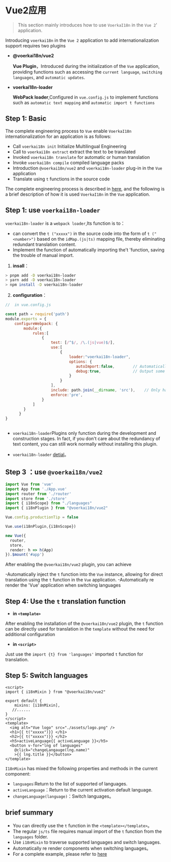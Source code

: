# Vue2应用<!-- {docsify-ignore-all} -->

> This section mainly introduces how to use `VoerkaI18n` in the `Vue 2`' application.

Introducing `voerkai18n` in the `Vue 2` application to add internationalization support requires two plugins

- **@voerkai18n/vue2**

  **Vue Plugin**，Introduced during the initialization of the `Vue` application, providing functions such as accessing the `current language`, `switching languages`, and `automatic updates`.

- **voerkai18n-loader**

  **WebPack loader**,Configured in `vue.config.js` to implement functions such as `automatic text mapping` and `automatic import t functions`


## Step 1: Basic 

The complete engineering process to `Vue` enable `VoerkaI18n` internationalization for an application is as follows:

- Call `voerkai18n init` Initialize Multilingual Engineering
- Call to `voerkai18n extract` extract the text to be translated
- Invoked `voerkai18n translate` for automatic or human translation
- Invoke `voerkai18n compile` compiled language packs
- Introduction `@voerkai18n/vue2` and `voerkai18n-loader` plug-in in the `Vue` application
- Translate using `t` functions in the source code

The complete engineering process is described in [here](../intro/get-started), and the following is a brief description of how it is used `VoerkaI18n` in the `Vue` application.

##  Step 1: use `voerkai18n-loader`

`voerkai18n-loader` is a `webpack loader`,Its function is to：

- can convert the `t ("xxxxx")` in the source code into the form of `t ("<number>")` based on the `idMap.(js|ts)` mapping file, thereby eliminating redundant translation content.
- Implement the function of automatically importing the't 'function, saving the trouble of manual import.

1. **insall**：

```bash
> pnpm add -D voerkai18n-loader
> yarn add -D voerkai18n-loader
> npm install -D voerkai18n-loader
```

2. **configuration**：

```javascript
//  in vue.config.js 

const path = require('path')
module.exports = {
    configureWebpack: {
        module:{
            rules:[
                {
                    test: [/^$/, /\.(js|vue)$/],
                    use:[
                        {
                            loader:"voerkai18n-loader", 
                            options: {
                               autoImport:false,        // Automatically import t function
                               debug:true,              // Output some debugging information
                            }
                        }
                    ],                            
                    include: path.join(__dirname, 'src'),    // Only handle files in the src directory
                    enforce:'pre',
                } 
            ]
        }
      }
}
 
```
- `voerkai18n-loader`Plugins only function during the development and construction stages. In fact, if you don't care about the redundancy of text content, you can still work normally without installing this plugin.

- `voerkai18n-loader` [detial](../tools/webpack)。

## Step 3 ：use `@voerkai18n/vue2`


```typescript
import Vue from 'vue'
import App from './App.vue'
import router from './router'
import store from './store'
import { i18nScope} from "./languages"
import { i18nPlugin } from "@voerkai18n/vue2"

Vue.config.productionTip = false

Vue.use(i18nPlugin,{i18nScope})

new Vue({
  router,
  store,
  render: h => h(App)
}).$mount('#app')

```

After enabling the `@voerkai18n/vue2` plugin, you can achieve

-Automatically inject the `t` function into the `Vue` instance, allowing for direct translation using the `t` function in the `Vue` application.
-Automatically re render the 'Vue' application when switching languages

## Step 4: Use the `t` translation function

- **in `<template>`**

After enabling the installation of the `@voerkai18n/vue2` plugin, the `t` function can be directly used for translation in the `template` without the need for additional configuration


- **in `<script>`**

Just use the `import {t} from 'languages'` imported `t` function for translation.

##  Step 5: Switch languages

```vue
<script>
import { i18nMixin } from "@voerkai18n/vue2"
 
export default {
    mixins: [i18nMixin],
   //......
}
</script>  
<template>
  <img alt="Vue logo" src="./assets/logo.png" />
  <h1>{{ t("xxxxx")}} </h1>
  <h2>{{ t("xxxxx")}} </h2>
  <h5>activeLanguage{{ activeLanguage }}</h5>
  <button v-for="lng of languages" 
    @click="changeLangauge(lng.name)"  
    >{{ lng.title }}</button>
</template>
```

`I18nMixin` has mixed the following properties and methods in the current component:

- `languages`:Return to the list of supported of languages.
- `activeLanguage`：Return to the current activation default language.
- `changeLanguage(language)`：Switch languages。

## brief summary

- You can directly use the `t` function in the `<template></template>`。
- The regular `js/ts` file requires manual import of the `t` function from the `languages` folder.
- Use `i18nMixin` to traverse supported languages and switch languages.
- Automatically re render components when switching languages。 
- For a complete example, please refer to [here](https://github.com/zhangfisher/voerka-i18n/tree/master/examples/vue2-js)

